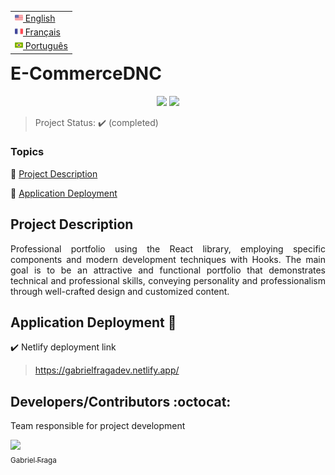 <table align="right">
 <tr><td><a href="README_en.md"><img src="readme_img/us-flag.png" height="13"> English</a></td></tr>
 <tr><td><a href="README_fr.md"><img src="readme_img/fr-flag.png" height="13"> Français</a></td></tr>
 <tr><td><a href="README.md"><img src="readme_img/br-flag.png" height="13"> Português</a></td></tr>
</table>

<h1>E-CommerceDNC</h1> 

<p align="center">
  <img src="https://img.shields.io/static/v1?label=Netlify&message=deploy&color=blue&style=for-the-badge&logo=netlify"/>
  <img src="http://img.shields.io/static/v1?label=STATUS&message=COMPLETED&color=GREEN&style=for-the-badge"/>
</p>

> Project Status: :heavy_check_mark: (completed)

### Topics 

:small_blue_diamond: [Project Description](#project-description)

:small_blue_diamond: [Application Deployment](#application-deployment-dash)

## Project Description

<p align="justify">
  Professional portfolio using the React library, employing specific components and modern development techniques with Hooks. The main goal is to be an attractive and functional portfolio that demonstrates technical and professional skills, conveying personality and professionalism through well-crafted design and customized content.
</p>

## Application Deployment :dash:

:heavy_check_mark: Netlify deployment link 
> https://gabrielfragadev.netlify.app/

## Developers/Contributors :octocat:

Team responsible for project development

[<img src="https://avatars.githubusercontent.com/u/122870445?v=4" width=115><br><sub>Gabriel Fraga</sub>](https://github.com/FragaGabriel23)
